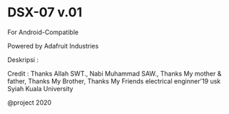 # DSX-07 v.01
For Android-Compatible

Powered by Adafruit Industries

Deskripsi : 

Credit    : Thanks Allah SWT., Nabi Muhammad SAW., Thanks My mother & father, Thanks My Brother, Thanks My Friends electrical enginner'19 usk Syiah Kuala University


@project 2020
